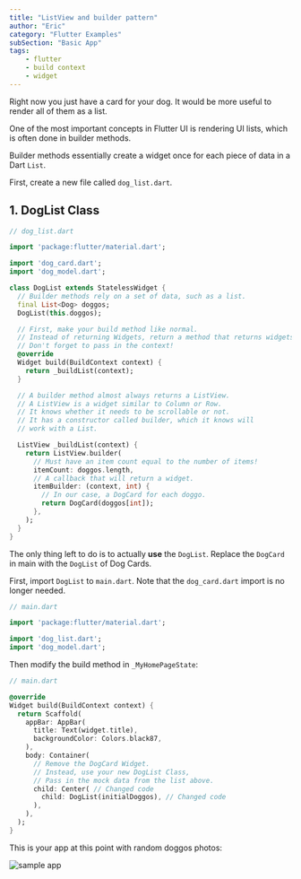 ```yaml
---
title: "ListView and builder pattern"
author: "Eric"
category: "Flutter Examples"
subSection: "Basic App"
tags:
    - flutter
    - build context
    - widget
---
```


Right now you just have a card for your dog. It would be more useful to render all of them as a list.

One of the most important concepts in Flutter UI is rendering UI lists, which is often done in builder methods.

Builder methods essentially create a widget once for each piece of data in a Dart `List`.

First, create a new file called `dog_list.dart`.

## 1. DogList Class

```dart
// dog_list.dart

import 'package:flutter/material.dart';

import 'dog_card.dart';
import 'dog_model.dart';

class DogList extends StatelessWidget {
  // Builder methods rely on a set of data, such as a list.
  final List<Dog> doggos;
  DogList(this.doggos);

  // First, make your build method like normal.
  // Instead of returning Widgets, return a method that returns widgets.
  // Don't forget to pass in the context!
  @override
  Widget build(BuildContext context) {
    return _buildList(context);
  }

  // A builder method almost always returns a ListView.
  // A ListView is a widget similar to Column or Row.
  // It knows whether it needs to be scrollable or not.
  // It has a constructor called builder, which it knows will
  // work with a List.

  ListView _buildList(context) {
    return ListView.builder(
      // Must have an item count equal to the number of items!
      itemCount: doggos.length,
      // A callback that will return a widget.
      itemBuilder: (context, int) {
        // In our case, a DogCard for each doggo.
        return DogCard(doggos[int]);
      },
    );
  }
}
```

The only thing left to do is to actually **use** the `DogList`. Replace the `DogCard` in main with the `DogList` of Dog Cards.

First, import `DogList` to `main.dart`. Note that the `dog_card.dart` import is no longer needed.

```dart
// main.dart

import 'package:flutter/material.dart';

import 'dog_list.dart';
import 'dog_model.dart';
```

Then modify the build method in `_MyHomePageState`:

```dart
// main.dart

@override
Widget build(BuildContext context) {
  return Scaffold(
    appBar: AppBar(
      title: Text(widget.title),
      backgroundColor: Colors.black87,
    ),
    body: Container(
      // Remove the DogCard Widget.
      // Instead, use your new DogList Class,
      // Pass in the mock data from the list above.
      child: Center( // Changed code
        child: DogList(initialDoggos), // Changed code
      ),
    ),
  );
}
```

This is your app at this point with random doggos photos:

![sample app](https://res.cloudinary.com/ericwindmill/image/upload/c_scale,w_300/v1521385666/flutter_by_example/Simulator_Screen_Shot_-_iPhone_X_-_2018-03-18_at_08.07.33.png)
